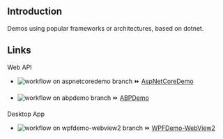 ## Introduction

Demos using popular frameworks or architectures, based on dotnet.

## Links

Web API 

- ![workflow on aspnetcoredemo branch](https://github.com/Jocoboy/dotnet-demos/actions/workflows/dotnet.yml/badge.svg?branch=aspnetcoredemo) :fast_forward:  [AspNetCoreDemo](https://github.com/Jocoboy/dotnet-demos/tree/aspnetcoredemo)


- ![workflow on abpdemo branch](https://github.com/Jocoboy/dotnet-demos/actions/workflows/abp-framework.yml/badge.svg?branch=abpdemo) :fast_forward: [ABPDemo](https://github.com/Jocoboy/dotnet-demos/tree/abpdemo)

Desktop App

- ![workflow on wpfdemo-webview2 branch](https://github.com/Jocoboy/dotnet-demos/actions/workflows/dotnet-desktop.yml/badge.svg?branch=wpfdemo-webview2) :fast_forward: [WPFDemo-WebView2](https://github.com/Jocoboy/dotnet-demos/tree/wpfdemo-webview2)
